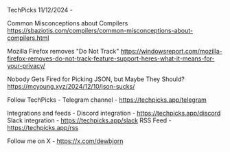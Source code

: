 TechPicks 11/12/2024 -

Common Misconceptions about Compilers
https://sbaziotis.com/compilers/common-misconceptions-about-compilers.html

Mozilla Firefox removes "Do Not Track"
https://windowsreport.com/mozilla-firefox-removes-do-not-track-feature-support-heres-what-it-means-for-your-privacy/

Nobody Gets Fired for Picking JSON, but Maybe They Should?
https://mcyoung.xyz/2024/12/10/json-sucks/

Follow TechPicks -
Telegram channel - https://techpicks.app/telegram

Integrations and feeds -
Discord integration - https://techpicks.app/discord
Slack integration - https://techpicks.app/slack
RSS Feed - https://techpicks.app/rss

Follow me on X - https://x.com/dewbjorn